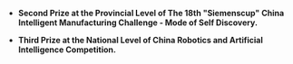 - <strong>Second Prize at the Provincial Level of The 18th "Siemenscup" China Intelligent Manufacturing Challenge - Mode of Self Discovery.</strong>

- <strong>Third Prize at the National Level of China Robotics and Artificial Intelligence Competition.</strong>